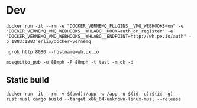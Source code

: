 # Dev

``` shell
docker run -it --rm -e "DOCKER_VERNEMQ_PLUGINS__VMQ_WEBHOOKS=on" -e "DOCKER_VERNEMQ_VMQ_WEBHOOKS__WHLABO__HOOK=auth_on_register" -e "DOCKER_VERNEMQ_VMQ_WEBHOOKS__WHLABO__ENDPOINT=http://wh.px.io/auth" -p 1883:1883 erlio/docker-vernemq
```

``` shell
ngrok http 8080 --hostname=wh.px.io
```

``` shel
mosquitto_pub -u 88mph -P 88mph -t test -m ok -d
```

## Static build

``` shell
docker run -it --rm -v $(pwd):/app -w /app -u $(id -u):$(id -g) rust:musl cargo build --target x86_64-unknown-linux-musl --release
```
